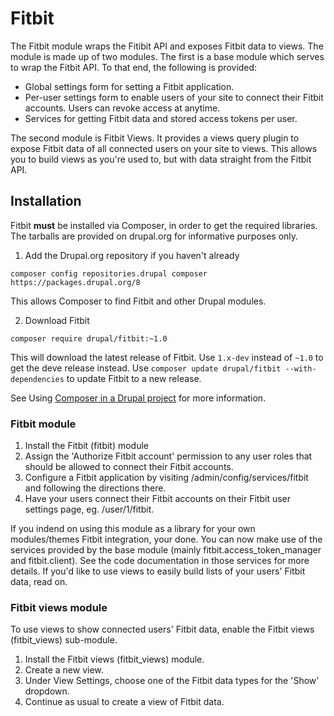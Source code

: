 # Fitbit

The Fitbit module wraps the Fitibit API and exposes Fitbit data to views. The 
module is made up of two modules. The first is a base module which serves to 
wrap the Fitbit API. To that end, the following is provided:

* Global settings form for setting a Fitbit application.
* Per-user settings form to enable users of your site to connect their Fitbit
accounts. Users can revoke access at anytime. 
* Services for getting Fitbit data and stored access tokens per user.

The second module is Fitbit Views. It provides a views query plugin to expose 
Fitbit data of all connected users on your site to views. This allows you to 
build views as you're used to, but with data straight from the Fitbit API.

## Installation

Fitbit **must** be installed via Composer, in order to get the required 
libraries. The tarballs are provided on drupal.org for informative purposes 
only.

1. Add the Drupal.org repository if you haven't already

```
composer config repositories.drupal composer https://packages.drupal.org/8
```

This allows Composer to find Fitbit and other Drupal modules.

2. Download Fitbit

```
composer require drupal/fitbit:~1.0
```
This will download the latest release of Fitbit. Use `1.x-dev` instead of `~1.0`
to get the deve release instead. Use 
`composer update drupal/fitbit --with-dependencies` to update Fitbit to a new 
release.

See Using [Composer in a Drupal project](https://www.drupal.org/node/2404989) 
for more information.

### Fitbit module

1. Install the Fitbit (fitbit) module
2. Assign the 'Authorize Fitbit account' permission to any user roles that 
should be allowed to connect their Fitbit accounts. 
3. Configure a Fitbit application by visiting /admin/config/services/fitbit 
and following the directions there.
4. Have your users connect their Fitbit accounts on their Fitbit user settings 
page, eg. /user/1/fitbit.

If you indend on using this module as a library for your own modules/themes 
Fitbit integration, your done. You can now make use of the services provided by
the base module (mainly fitbit.access_token_manager and fitbit.client). See the 
code documentation in those services for more details. If you'd like to use 
views to easily build lists of your users' Fitbit data, read on.

### Fitbit views module

To use views to show connected users' Fitbit data, enable the Fitbit views 
(fitbit_views) sub-module.

1. Install the Fitbit views (fitbit_views) module.
2. Create a new view.
3. Under View Settings, choose one of the Fitbit data types for the 'Show' 
dropdown.
4. Continue as usual to create a view of Fitbit data.
